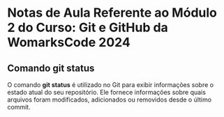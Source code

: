 # Notas de Aula Referente ao Módulo 2 do Curso: Git e GitHub da WomarksCode 2024


## Comando git status

O comando **git status** é utilizado no Git para exibir informações sobre o estado atual do seu repositório. Ele fornece informações sobre quais arquivos foram modificados, adicionados ou removidos desde o último commit. 